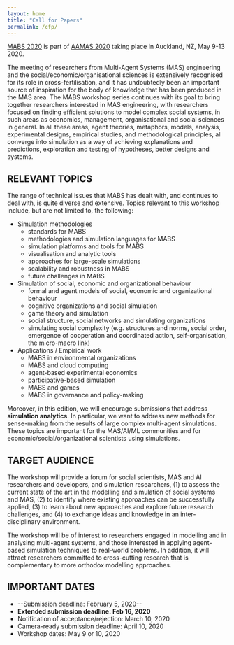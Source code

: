 ```yaml
---
layout: home
title: "Call for Papers"
permalink: /cfp/
---
```


[MABS 2020](https://samarthswarup.github.io/mabs2020) is part of [AAMAS 2020](https://aamas2020.conference.auckland.ac.nz/) taking place in Auckland, NZ, May 9-13 2020.

The meeting of researchers from Multi-Agent Systems (MAS) engineering and the social/economic/organisational sciences is extensively recognised for its role in cross-fertilisation,
and it has undoubtedly been an important source of inspiration for the body of knowledge that has been produced in the MAS area. The MABS workshop series continues with its goal
to bring together researchers interested in MAS engineering, with researchers focused on finding efficient solutions to model complex social systems, in such areas as economics,
management, organisational and social sciences in general. In all these areas, agent theories, metaphors, models, analysis, experimental designs, empirical studies, and
methodological principles, all converge into simulation as a way of achieving explanations and predictions, exploration and testing of hypotheses, better designs and systems.

## RELEVANT TOPICS

The range of technical issues that MABS has dealt with, and continues to deal with, is quite diverse and extensive. Topics relevant to this workshop include, but are not limited to, the following:

* Simulation methodologies
  * standards for MABS
  * methodologies and simulation languages for MABS
  * simulation platforms and tools for MABS
  * visualisation and analytic tools
  * approaches for large-scale simulations
  * scalability and robustness in MABS
  * future challenges in MABS
* Simulation of social, economic and organizational behaviour
  * formal and agent models of social, economic and organizational behaviour
  * cognitive organizations and social simulation
  * game theory and simulation
  * social structure, social networks and simulating organizations
  * simulating social complexity (e.g. structures and norms, social order, emergence of cooperation and coordinated action, self-organisation, the micro-macro link)
* Applications / Empirical work
  * MABS in environmental organizations
  * MABS and cloud computing
  * agent-based experimental economics
  * participative-based simulation
  * MABS and games
  * MABS in governance and policy-making

Moreover, in this edition, we will encourage submissions that address **simulation analytics**. In particular, we want to address new methods for sense-making from
the results of large complex multi-agent simulations. These topics are important for the MAS/AI/ML communities and for economic/social/organizational scientists using simulations.

## TARGET AUDIENCE

The workshop will provide a forum for social scientists, MAS and AI researchers and developers, and simulation researchers, 
(1) to assess the current state of the art in the modelling and simulation of social systems and MAS, (2) to identify where existing
approaches can be successfully applied, (3) to learn about new approaches and explore future research challenges, and (4) to exchange
ideas and knowledge in an inter-disciplinary environment.

The workshop will be of interest to researchers engaged in modelling and in analysing multi-agent systems, and those interested in
applying agent-based simulation techniques to real-world problems. In addition, it will attract researchers committed to cross-cutting
research that is complementary to more orthodox modelling approaches.

## IMPORTANT DATES

* --Submission deadline: February 5, 2020--
* **Extended submission deadline: Feb 16, 2020**
* Notification of acceptance/rejection: March 10, 2020
* Camera-ready submission deadline: April 10, 2020
* Workshop dates: May 9 or 10, 2020


